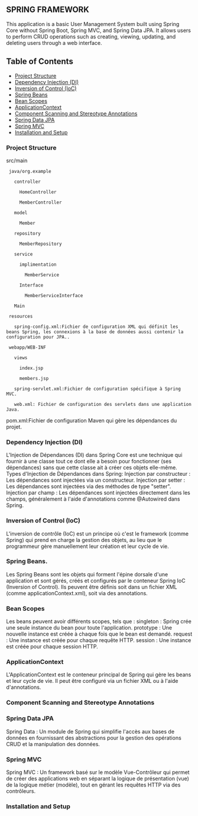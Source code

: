 ## SPRING FRAMEWORK

This application is a basic User Management System 
built using Spring Core without Spring Boot, 
Spring MVC, and Spring Data JPA. It allows users to perform CRUD operations 
such as creating, viewing, updating, and deleting users through a web interface.

## Table of Contents
- [Project Structure](#project-structure)
- [Dependency Injection (DI)](#dependency-injection-di)
- [Inversion of Control (IoC)](#inversion-of-control-ioc)
- [Spring Beans](#spring-beans)
- [Bean Scopes](#bean-scopes)
- [ApplicationContext](#applicationcontext)
- [Component Scanning and Stereotype Annotations](#component-scanning-and-stereotype-annotations)
- [Spring Data JPA](#spring-data-jpa)
- [Spring MVC](#spring-mvc)
- [Installation and Setup](#installation-and-setup)

### Project Structure
  src/main
  
     java/org.example
     
       controller
       
         HomeController
         
         MemberController
         
       model
       
         Member
         
       repository
       
         MemberRepository
         
       service
       
         implimentation
         
           MemberService
           
         Interface
         
           MemberServiceInterface
           
       Main
       
     resources
     
       spring-config.xml:Fichier de configuration XML qui définit les beans Spring, les connexions à la base de données aussi contenir la configuration pour JPA..
       
     webapp/WEB-INF
     
       views
       
         index.jsp
         
         members.jsp
         
       spring-servlet.xml:Fichier de configuration spécifique à Spring MVC.
       
       web.xml: Fichier de configuration des servlets dans une application Java.
       
  pom.xml:Fichier de configuration Maven qui gère les dépendances du projet.
  
### Dependency Injection (DI)
   L'Injection de Dépendances (DI) dans Spring Core est une technique qui fournir à une classe tout ce dont elle a besoin pour fonctionner (ses dépendances) sans que cette classe ait à créer ces objets elle-même.
     Types d'Injection de Dépendances dans Spring:
        Injection par constructeur : Les dépendances sont injectées via un constructeur.
        Injection par setter : Les dépendances sont injectées via des méthodes de type "setter".
        Injection par champ : Les dépendances sont injectées directement dans les champs, généralement à l'aide d'annotations comme @Autowired dans Spring.
### Inversion of Control (IoC)
  L'inversion de contrôle (IoC) est un principe où c'est le framework (comme Spring) qui prend en charge la gestion des objets, au lieu que le programmeur gère manuellement leur création et leur cycle de vie.
### Spring Beans.
   Les Spring Beans sont les objets qui forment l'épine dorsale d'une application  et sont gérés, créés et configurés par le conteneur Spring IoC (Inversion of Control). Ils peuvent être définis soit dans un fichier XML (comme applicationContext.xml), soit via des 
   annotations.
### Bean Scopes
  Les beans peuvent avoir différents scopes, tels que :
    singleton : Spring crée une seule instance du bean pour toute l'application.
    prototype : Une nouvelle instance est créée à chaque fois que le bean est demandé.
    request : Une instance est créée pour chaque requête HTTP.
    session : Une instance est créée pour chaque session HTTP.
### ApplicationContext
  L'ApplicationContext est le conteneur principal de Spring qui gère les beans et leur cycle de vie. Il peut être configuré via un fichier XML ou à l'aide d'annotations.
### Component Scanning and Stereotype Annotations

### Spring Data JPA
  Spring Data : Un module de Spring qui simplifie l'accès aux bases de données en fournissant des abstractions pour la gestion des opérations CRUD et la manipulation des données.
### Spring MVC
   Spring MVC : Un framework basé sur le modèle Vue-Contrôleur qui permet de créer des applications web en séparant la logique de présentation (vue) de la logique métier (modèle), tout en gérant les requêtes HTTP via des contrôleurs.
### Installation and Setup
